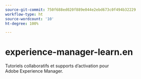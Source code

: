 ```yaml
---
source-git-commit: 750f688ed020f889e044e2ebd673c0f494b32229
workflow-type: ht
source-wordcount: '10'
ht-degree: 100%

---
```

# experience-manager-learn.en

Tutoriels collaboratifs et supports d’activation pour Adobe Experience Manager.
